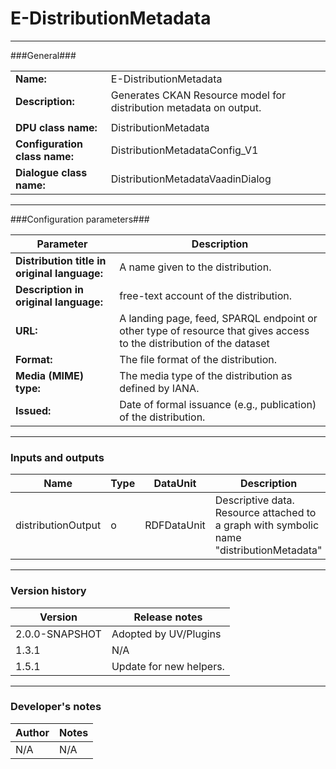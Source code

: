 # E-DistributionMetadata #
----------

###General###

|                              |                                                               |
|------------------------------|---------------------------------------------------------------|
|**Name:**                     |E-DistributionMetadata                                              |
|**Description:**              |Generates CKAN Resource model for distribution metadata on output. |
|                              |                                                               |
|**DPU class name:**           |DistributionMetadata     | 
|**Configuration class name:** |DistributionMetadataConfig_V1                           |
|**Dialogue class name:**      |DistributionMetadataVaadinDialog | 

***

###Configuration parameters###


|Parameter                        |Description                             |                                                        
|---------------------------------|----------------------------------------|
|**Distribution title in original language:** | A name given to the distribution.  |
|**Description in original language:** | free-text account of the distribution.  |
|**URL:** | A landing page, feed, SPARQL endpoint or other type of resource that gives access to the distribution of the dataset  |
|**Format:** | The file format of the distribution.  |
|**Media (MIME) type:** | The media type of the distribution as defined by IANA. |
|**Issued:** | Date of formal issuance (e.g., publication) of the distribution. |

***

### Inputs and outputs ###

|Name                |Type       |DataUnit                         |Description                        |
|--------------------|-----------|---------------------------------|-----------------------------------|
|distributionOutput |o |RDFDataUnit  | Descriptive data. Resource attached to a graph with symbolic name "distributionMetadata"  |

***

### Version history ###

|Version            |Release notes                                   |
|-------------------|------------------------------------------------|
|2.0.0-SNAPSHOT              |Adopted by UV/Plugins                                             |                                
|1.3.1              |N/A                                             |                                
|1.5.1              |Update for new helpers.                         | 

***

### Developer's notes ###

|Author            |Notes                 |
|------------------|----------------------|
|N/A               |N/A                   | 

